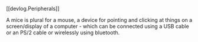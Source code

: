 
[[devlog.Peripherals]]

A mice is plural for a mouse, a device for pointing and clicking at things on a screen/display of a computer - which can be connected using a USB cable or an PS/2 cable or wirelessly using bluetooth.
